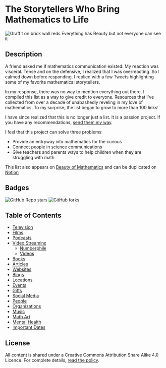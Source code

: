 # The Storytellers Who Bring Mathematics to Life

![Graffit on brick wall reds Everything has Beauty but not everyone can see it ](/img/everything-has-beauty.jpg)

## Description

A friend asked me if mathematics communication existed. My reaction was visceral. Tense and on the defensive, I realized that I was overreacting. So I calmed down before responding. I replied with a few Tweets highlighting some of my favorite mathematical storytellers.

In my response, there was no way to mention everything out there. I compiled this list as a way to give credit to everyone. Resources that I've collected from over a decade of unabashedly reveling in my love of mathematics. To my surprise, the list began to grow to more than 100 links!

I have since realized that this is no longer just a list. It is a passion project. If you have any recommendations, [send them my way](mailto:hello+git@susansilver.net).

I feel that this project can solve three problems:
- Provide an entryway into mathematics for the curious
- Connect people in science communications
- Give teachers and parents ways to help children when they are struggling with math

This list also appears on [Beauty of Mathematics](https://Beautyofmathematics.com/math-communication) and can be duplicated on [Notion](https://suzza-silver.notion.site/suzza-silver/Epic-List-of-Math-Communicators-d2fee910dc5c4b92bb9f439c6ffd9550)

## Badges

![GitHub Repo stars](https://img.shields.io/github/stars/susansilver/math-communications?style=social)
![GitHub forks](https://img.shields.io/github/forks/susansilver/math-communications?style=social)


## Table of Contents
- [Television](/Television/)
- [Films](/Films/)
- [Podcasts](/Podcasts/)
- [Video Streaming](/Video%20Streaming/)
    - [Numberphile](/Video%20Streaming/Numbephile/)
    - [Videos](/Video%20Streaming/Videos/)
- [Books](/Books/)
- [Articles](/Articles/)
- [Websites](/Websites/)
- [Blogs](/Blogs/)
- [Locations](/Locations/)
- [Events](/Events/)
- [Gifts](/Gifts/)
- [Social Media](/Social%20Media/)
- [People](/People/)
- [Organizations](/Organizations/)
- [Music](/Music/)
- [Math Art](/Math%20Art/)
- [Mental Health](/Mental%20Health/)
- [Important Dates](/Important%20Dates/)

## License

All content is shared under a Creative Commons Attribution Share Alike 4.0 Licence. For complete details, [read the policy](/LICENSE.md). 
